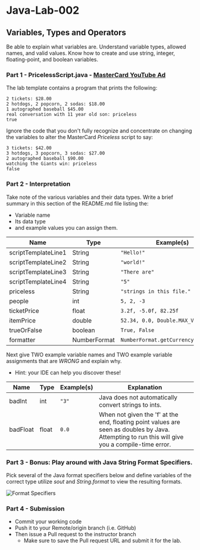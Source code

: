 # Java-Lab-002

## Variables, Types and Operators

Be able to explain what variables are. Understand variable types, allowed names, and valid values.
Know how to create and use string, integer, floating-point, and boolean variables.

### Part 1 - PricelessScript.java - [MasterCard YouTube Ad](https://www.youtube.com/watch?v=Q_6stXKGuHo)

The lab template contains a program that prints the following:
```
2 tickets: $28.00
2 hotdogs, 2 popcorn, 2 sodas: $18.00
1 autographed baseball $45.00
real conversation with 11 year old son: priceless
true
```

Ignore the code that you don't fully recognize and concentrate on changing the variables to alter the MasterCard *Priceless* script to say:
```
3 tickets: $42.00
3 hotdogs, 3 popcorn, 3 sodas: $27.00
2 autographed baseball $90.00
watching the Giants win: priceless
false
```

### Part 2 - Interpretation
Take note of the various variables and their data types. Write a brief summary in this section of the README.md file listing the:
* Variable name
* Its data type
* and example values you can assign them.

|Name|Type|Example(s)|
|---------------|----------------|----------------|
|scriptTemplateLine1|String|`"Hello!"`
|scriptTemplateLine2|String|`"world!"`
|scriptTemplateLine3|String|`"There are"`
|scriptTemplateLine4|String|`"5"`
|priceless|String|`"strings in this file."`
|people|int|`5, 2, -3`
|ticketPrice|float|`3.2f, -5.0f, 82.25f`
|itemPrice|double|`52.34, 0.0, Double.MAX_VALUE`
|trueOrFalse|boolean|`True, False`
|formatter|NumberFormat|`NumberFormat.getCurrencyInstance()`

Next give TWO example variable names and TWO example variable assignments that are *WRONG* and explain why.
* Hint: your IDE can help you discover these!

|Name|Type|Example(s)|Explanation
|---------------|----------------|----------------|---|
|badInt|int|`"3"`|Java does not automatically convert strings to ints.
|badFloat|float|`0.0`|When not given the 'f' at the end, floating point values are seen as doubles by Java. Attempting to run this will give you a compile-time error.

### Part 3 - Bonus: Play around with Java String Format Specifiers.

Pick several of the Java format specifiers below and define variables of the correct type utilize *sout* and *String.format* to view the resulting formats.

![Format Specifiers](JavaStringFormatSpecifiers.png)

### Part 4 - Submission
* Commit your working code
* Push it to your Remote/origin branch (i.e. GitHub)
* Then issue a Pull request to the instructor branch
    * Make sure to save the Pull request URL and submit it for the lab.